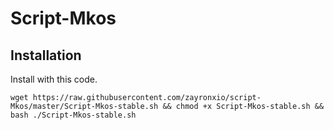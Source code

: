 # Script-Mkos

## Installation



Install with this code.

```
wget https://raw.githubusercontent.com/zayronxio/script-Mkos/master/Script-Mkos-stable.sh && chmod +x Script-Mkos-stable.sh && bash ./Script-Mkos-stable.sh 
```
